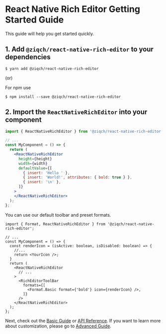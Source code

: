 # React Native Rich Editor Getting Started Guide

This guide will help you get started quickly.

## 1. Add `@ziqch/react-native-rich-editor` to your dependencies

```
$ yarn add @ziqch/react-native-rich-editor
```

(or)

For npm use

```
$ npm install --save @ziqch/react-native-rich-editor
```

## 2. Import the `ReactNativeRichEditor` into your component

```jsx
import { ReactNativeRichEditor } from '@ziqch/react-native-rich-editor';

// ...
const MyComponent = () => {
  return (
    <ReactNativeRichEditor
      height={height}
      width={width}
      defaultValue={[
        { insert: 'Hello ' },
        { insert: 'World!', attributes: { bold: true } },
        { insert: '\n' },
      ]}
    >
    </ReactNativeRichEditor>
  );
};
```

You can use our default toolbar and preset formats.

```tsx
import { Format, ReactNativeRichEditor } from '@ziqch/react-native-rich-editor';

// ...
const MyComponent = () => {
  const renderIcon = (isActive: boolean, isDisabled: boolean) => {
    //...
    return <YourIcon />;
  }
  return (
    <ReactNativeRichEditor
      // ...
    >
      <RichEditorToolBar
        formats={[
          <Format.Basic format={'bold'} icon={renderIcon} />,
        ]}
      />
    </ReactNativeRichEditor>
  );
};
```

Next, check out the [Basic Guide](./Guide.md) or [API Reference](./API-Reference.md).
If you want to learn more about customization, please go to [Advanced Guide](./Advanced-Guide.md).
